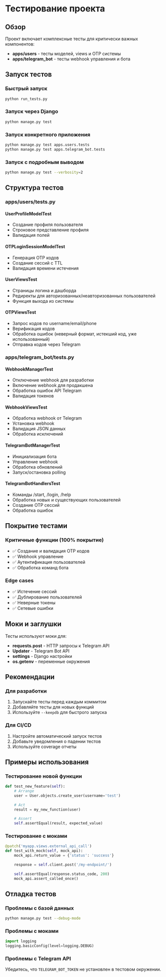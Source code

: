 # Тестирование проекта

## Обзор

Проект включает комплексные тесты для критически важных компонентов:

- **apps/users** - тесты моделей, views и OTP системы
- **apps/telegram_bot** - тесты webhook управления и бота

## Запуск тестов

### Быстрый запуск
```bash
python run_tests.py
```

### Запуск через Django
```bash
python manage.py test
```

### Запуск конкретного приложения
```bash
python manage.py test apps.users.tests
python manage.py test apps.telegram_bot.tests
```

### Запуск с подробным выводом
```bash
python manage.py test --verbosity=2
```

## Структура тестов

### apps/users/tests.py

#### UserProfileModelTest
- Создание профиля пользователя
- Строковое представление профиля
- Валидация полей

#### OTPLoginSessionModelTest
- Генерация OTP кодов
- Создание сессий с TTL
- Валидация времени истечения

#### UserViewsTest
- Страницы логина и дашборда
- Редиректы для авторизованных/неавторизованных пользователей
- Функция выхода из системы

#### OTPViewsTest
- Запрос кодов по username/email/phone
- Верификация кодов
- Обработка ошибок (неверный формат, истекший код, уже использованный)
- Отправка кодов через Telegram

### apps/telegram_bot/tests.py

#### WebhookManagerTest
- Отключение webhook для разработки
- Включение webhook для продакшена
- Обработка ошибок API Telegram
- Валидация токенов

#### WebhookViewsTest
- Обработка webhook от Telegram
- Установка webhook
- Валидация JSON данных
- Обработка исключений

#### TelegramBotManagerTest
- Инициализация бота
- Управление webhook
- Обработка обновлений
- Запуск/остановка polling

#### TelegramBotHandlersTest
- Команды /start, /login, /help
- Обработка новых и существующих пользователей
- Создание OTP сессий
- Обработка ошибок

## Покрытие тестами

### Критичные функции (100% покрытие)
- ✅ Создание и валидация OTP кодов
- ✅ Webhook управление
- ✅ Аутентификация пользователей
- ✅ Обработка команд бота

### Edge cases
- ✅ Истечение сессий
- ✅ Дублирование пользователей
- ✅ Неверные токены
- ✅ Сетевые ошибки

## Моки и заглушки

Тесты используют моки для:
- **requests.post** - HTTP запросы к Telegram API
- **Updater** - Telegram Bot API
- **settings** - Django настройки
- **os.getenv** - переменные окружения

## Рекомендации

### Для разработки
1. Запускайте тесты перед каждым коммитом
2. Добавляйте тесты для новых функций
3. Используйте `--keepdb` для быстрого запуска

### Для CI/CD
1. Настройте автоматический запуск тестов
2. Добавьте уведомления о падении тестов
3. Используйте coverage отчеты

## Примеры использования

### Тестирование новой функции
```python
def test_new_feature(self):
    # Arrange
    user = User.objects.create_user(username='test')
    
    # Act
    result = my_new_function(user)
    
    # Assert
    self.assertEqual(result, expected_value)
```

### Тестирование с моками
```python
@patch('myapp.views.external_api_call')
def test_with_mock(self, mock_api):
    mock_api.return_value = {'status': 'success'}
    
    response = self.client.post('/my-endpoint/')
    
    self.assertEqual(response.status_code, 200)
    mock_api.assert_called_once()
```

## Отладка тестов

### Проблемы с базой данных
```bash
python manage.py test --debug-mode
```

### Проблемы с моками
```python
import logging
logging.basicConfig(level=logging.DEBUG)
```

### Проблемы с Telegram API
Убедитесь, что `TELEGRAM_BOT_TOKEN` не установлен в тестовом окружении.
